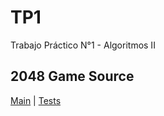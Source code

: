 TP1
===

Trabajo Práctico N°1 - Algoritmos II  
  
## 2048 Game Source

[Main](https://github.com/Grateds/TP2/tree/master/src/main/java/com/Grateds/game) | [Tests](https://github.com/Grateds/TP1/tree/master/src/test/java/com/Grateds/game)

